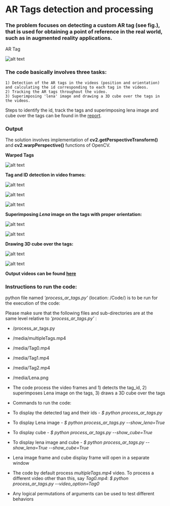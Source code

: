 # AR Tags detection and processing

### The problem focuses on detecting a custom AR tag (see fig.), that is used for obtaining a point of reference in the real world, such as in augmented reality applications.

AR Tag

![alt text](./images/ar_tag.PNG?raw=true "AR Tag")


### The code basically involves three tasks:
    1) Detection of the AR tags in the videos (position and orientation) and calculating the id corresponding to each tag in the videos.
    2) Tracking the AR tags throughout the video.
    3) Superimposing 'lena' image and drawing a 3D cube over the tags in the videos. 


Steps to identify the id, track the tags and superimposing lena image and cube over the tags can be found in the [report](./Report.pdf).


### Output

The solution involves implementation of **cv2.getPerspectiveTransform()** and **cv2.warpPerspective()** functions of OpenCV.


**Warped Tags**

![alt text](./images/output/warped_tags.PNG?raw=true "Warped Tags")


**Tag and ID detection in video frames:**

![alt text](./images/output/tag_detection1.PNG?raw=true "Tag detection ID=7")

![alt text](./images/output/tag_detection2.PNG?raw=true "Tag detection ID=13")

![alt text](./images/output/tag_detection_3tags.PNG?raw=true "Tag detection: Three tags")


**Superimposing _Lena_ image on the tags with proper orientation:**

![alt text](./images/output/lena_one_tag.PNG?raw=true "Superimposing Lena image on one tag")

![alt text](./images/output/lena_three_tags.PNG?raw=true "Superimposing Lena image on all the tags")

**Drawing 3D cube over the tags:**

![alt text](./images/output/cube_one_tag.PNG?raw=true "Drawing 3D cube over the tag")
    
![alt text](./images/output/cube_three_tags.PNG?raw=true "Drawing 3D cube over all the tags")

**Output videos can be found [here](https://drive.google.com/drive/folders/1bzZxU0ElG-uYMcrTHAwsvdtPljzHXHqh?usp=sharing)**




### Instructions to run the code:

python file named *‘process_ar_tags.py’* (location: /Code/) is to be run for the execution of the code:

Please make sure that the following files and sub-directories are at the same level relative to *‘process_ar_tags.py’* :
- /process_ar_tags.py
- /media/multipleTags.mp4
- /media/Tag0.mp4
- /media/Tag1.mp4
- /media/Tag2.mp4
- /media/Lena.png


- The code process the video frames and 1) detects the tag_id, 2) superimposes Lena image on the tags, 3) draws a 3D cube over the tags
- Commands to run the code:
- To display the detected tag and their ids - *$ python process_ar_tags.py*
- To display Lena image - *$ python process_ar_tags.py --show_lena=True* 
- To display cube - *$ python process_ar_tags.py --show_cube=True*
- To display lena image and cube - *$ python process_ar_tags.py --show_lena=True --show_cube=True*
- Lena image frame and cube display frame will open in a separate window
- The code by default process _multipleTags.mp4_ video. To process a different video other than this, say _Tag0.mp4_: *$ python process_ar_tags.py --video_option=Tag0*
- Any logical permutations of arguments can be used to test different behaviors
